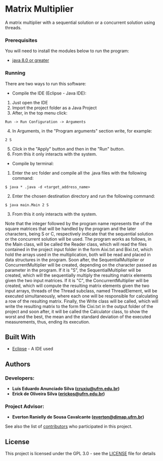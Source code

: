 # Matrix Multiplier

A matrix multiplier with a sequential solution or a concurrent solution using threads.

### Prerequisites

You will need to install the modules below to run the program: 
* [java 8.0 or greater](http://www.oracle.com/technetwork/java/javase/downloads/jdk8-downloads-2133151.html)

### Running

There are two ways to run this software:

* Compile the IDE (Eclipse - Java IDE):
1. Just open the IDE
2. Import the project folder as a Java Project
3. After, in the top menu click:
```
Run -> Run Configuration -> Arguments
```
4. In Arguments, in the "Program arguments" section write, for example:
```
2 S
```
5. Click in the "Apply" button and then in the "Run" button.
6. From this it only interacts with the system.

* Compile by terminal:
1. Enter the src folder and compile all the .java files with the following command:
```
$ java * .java -d <target_address_name>
```
2. Enter the chosen destination directory and run the following command:
```
$ java main.Main 2 S
```
3. From this it only interacts with the system.

Note that the integer followed by the program name represents the of the square matrices that will be handled by the program and the later characters, being S or C, respectively indicate that the sequential solution or the concurrent solution will be used. The program works as follows, in the Main class, will be called the Reader class, which will read the files contained in the project input folder in the form Aixi.txt and Bixi.txt, which hold the arrays used in the multiplication, both will be read and placed in data structures in the program. Soon after, the SequentialMultiplier or ConcurrentMultiplier will be created, depending on the character passed as parameter in the program. If it is "S", the SequentialMultiplier will be created, which will the sequentially multiply the resulting matrix elements given the two input matrices. If it is "C", the ConcurrentMultiplier will be created, which will compute the resulting matrix elements given the two input arrays, threads of the Thread subclass, named ThreadElement, will be executed simultaneously, where each one will be responsible for calculating a row of the resulting matrix. Finally, the Write class will be called, which will write the resulting matrix to the form file Cixi.txt in the output folder of the project and soon after, it will be called the Calculator class, to show the worst and the best, the mean and the standard deviation of the executed measurements, thus, ending its execution.

## Built With

* [Eclipse](https://www.eclipse.org/) - A IDE used

## Authors
### Developers: 
* **Luís Eduardo Anunciado Silva ([cruxiu@ufrn.edu.br](mailto:cruxiu@ufrn.edu.br))** 
* **Erick de Oliveira Silva ([erickos@ufrn.edu.br](mailto:erickos@ufrn.edu.br))** 
### Project Advisor: 
* **Everton Ranielly de Sousa Cavalcante ([everton@dimap.ufrn.br](mailto:everton@dimap.ufrn.br))** 

See also the list of [contributors](https://github.com/your/project/contributors) who participated in this project.

## License

This project is licensed under the GPL 3.0 - see the [LICENSE](LICENSE) file for details

